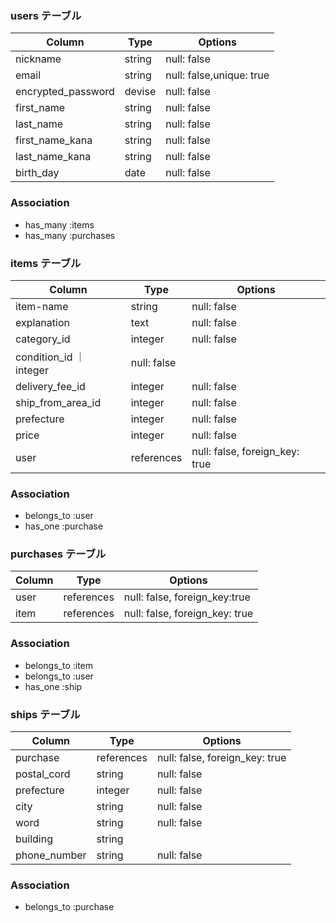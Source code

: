 ### users テーブル

| Column             | Type   | Options                  |
| -------------------| ------ | -------------------------|
| nickname           | string | null: false              |
| email              | string | null: false,unique: true |
| encrypted_password | devise | null: false              |
| first_name         | string | null: false              |
| last_name          | string | null: false              |
| first_name_kana    | string | null: false              |
| last_name_kana     | string | null: false              |
| birth_day          | date   | null: false              |

### Association
- has_many :items
- has_many :purchases

### items テーブル

| Column              | Type          | Options                        |
| ------------------- | ------------- | -------------------------------|
| item-name           | string        | null: false                    |
| explanation         | text          | null: false                    |
| category_id         | integer       | null: false                    |
| condition_id        ｜ integer      | null: false                     |
| delivery_fee_id     | integer       | null: false                    | 
| ship_from_area_id   | integer       | null: false                    |
| prefecture          | integer       | null: false                    |
| price               | integer       | null: false                    |
| user                | references    | null: false, foreign_key: true |

### Association
- belongs_to :user
- has_one :purchase

### purchases テーブル

| Column          | Type          | Options                        |
| ----------------| ------------- | -------------------------------|
| user            | references    | null: false, foreign_key:true  |
| item            | references    | null: false, foreign_key: true |

### Association
- belongs_to :item
- belongs_to :user
- has_one :ship

### ships テーブル

| Column          | Type          | Options                        |
| ----------------| ------------- | -------------------------------|
| purchase        | references    | null: false, foreign_key: true |
| postal_cord     | string        | null: false                    |
| prefecture      | integer       | null: false                    |
| city            | string        | null: false                    |
| word            | string        | null: false                    |
| building        | string        |                                |
| phone_number    | string        | null: false                    |

### Association
- belongs_to :purchase